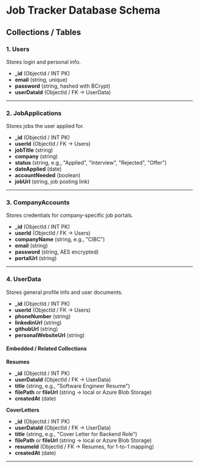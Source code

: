 # Job Tracker Database Schema

## Collections / Tables

### 1. Users
Stores login and personal info.

- **_id** (ObjectId / INT PK)
- **email** (string, unique)
- **password** (string, hashed with BCrypt)
- **userDataId** (ObjectId / FK → UserData)

---

### 2. JobApplications
Stores jobs the user applied for.

- **_id** (ObjectId / INT PK)
- **userId** (ObjectId / FK → Users)
- **jobTitle** (string)
- **company** (string)
- **status** (string, e.g., "Applied", "Interview", "Rejected", "Offer")
- **dateApplied** (date)
- **accountNeeded** (boolean)
- **jobUrl** (string, job posting link)

---

### 3. CompanyAccounts
Stores credentials for company-specific job portals.

- **_id** (ObjectId / INT PK)
- **userId** (ObjectId / FK → Users)
- **companyName** (string, e.g., "CIBC")
- **email** (string)
- **password** (string, AES encrypted)
- **portalUrl** (string)

---

### 4. UserData
Stores general profile info and user documents.

- **_id** (ObjectId / INT PK)
- **userId** (ObjectId / FK → Users)
- **phoneNumber** (string)
- **linkedinUrl** (string)
- **githubUrl** (string)
- **personalWebsiteUrl** (string)

#### Embedded / Related Collections

**Resumes**
- **_id** (ObjectId / INT PK)
- **userDataId** (ObjectId / FK → UserData)
- **title** (string, e.g., "Software Engineer Resume")
- **filePath** or **fileUrl** (string → local or Azure Blob Storage)
- **createdAt** (date)

**CoverLetters**
- **_id** (ObjectId / INT PK)
- **userDataId** (ObjectId / FK → UserData)
- **title** (string, e.g., "Cover Letter for Backend Role")
- **filePath** or **fileUrl** (string → local or Azure Blob Storage)
- **resumeId** (ObjectId / FK → Resumes, for 1-to-1 mapping)
- **createdAt** (date)

---
